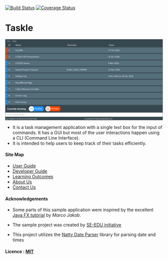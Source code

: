 [![Build Status](https://travis-ci.org/CS2103AUG2016-W14-C3/main.svg?branch=master)](https://travis-ci.org/CS2103AUG2016-W14-C3/main.svg?branch=master)
[![Coverage Status](https://coveralls.io/repos/github/CS2103AUG2016-W14-C3/main/badge.svg)](https://coveralls.io/github/CS2103AUG2016-W14-C3/main)

# Taskle

<img src="docs/images/UI/Base.png" align="center"><br>

* It is a task management application with a single text box for the input of commands. It has a GUI but most of the user interactions happen using a CLI (Command Line Interface).
* It is intended to help users to keep track of their tasks efficiently.

  
#### Site Map
* [User Guide](docs/UserGuide.md) 
* [Developer Guide](docs/DeveloperGuide.md) 
* [Learning Outcomes](docs/LearningOutcomes.md) 
* [About Us](docs/AboutUs.md)
* [Contact Us](docs/ContactUs.md)


#### Acknowledgements

* Some parts of this sample application were inspired by the excellent 
  [Java FX tutorial](http://code.makery.ch/library/javafx-8-tutorial/) by *Marco Jakob*. 

* The sample project was created by [SE-EDU initiative](https://github.com/se-edu/)

* This project utilizes the [Natty Date Parser](http://natty.joestelmach.com/) library for parsing date and times

#### Licence : [MIT](LICENSE)

